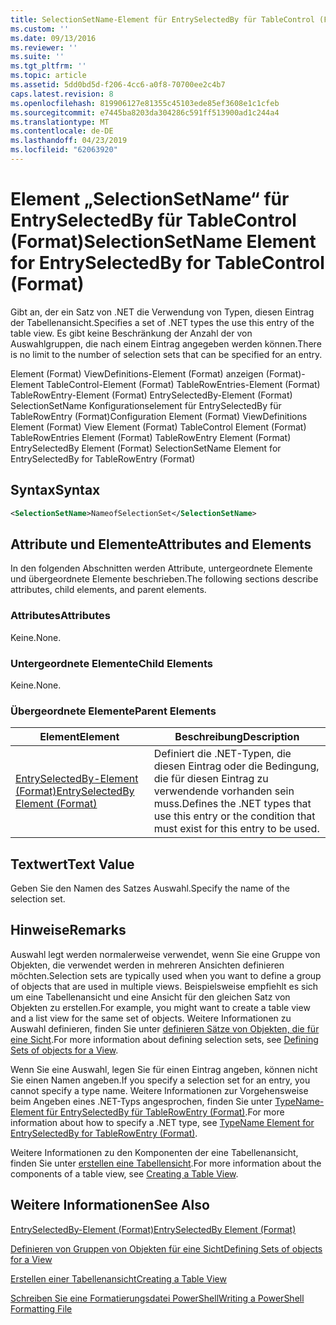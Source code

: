 ```yaml
---
title: SelectionSetName-Element für EntrySelectedBy für TableControl (Format) | Microsoft-Dokumentation
ms.custom: ''
ms.date: 09/13/2016
ms.reviewer: ''
ms.suite: ''
ms.tgt_pltfrm: ''
ms.topic: article
ms.assetid: 5dd0bd5d-f206-4cc6-a0f8-70700ee2c4b7
caps.latest.revision: 8
ms.openlocfilehash: 819906127e81355c45103ede85ef3608e1c1cfeb
ms.sourcegitcommit: e7445ba8203da304286c591ff513900ad1c244a4
ms.translationtype: MT
ms.contentlocale: de-DE
ms.lasthandoff: 04/23/2019
ms.locfileid: "62063920"
---
```

# <a name="selectionsetname-element-for-entryselectedby-for-tablecontrol-format"></a><span data-ttu-id="31f88-102">Element „SelectionSetName“ für EntrySelectedBy für TableControl (Format)</span><span class="sxs-lookup"><span data-stu-id="31f88-102">SelectionSetName Element for EntrySelectedBy for TableControl (Format)</span></span>

<span data-ttu-id="31f88-103">Gibt an, der ein Satz von .NET die Verwendung von Typen, diesen Eintrag der Tabellenansicht.</span><span class="sxs-lookup"><span data-stu-id="31f88-103">Specifies a set of .NET types the use this entry of the table view.</span></span> <span data-ttu-id="31f88-104">Es gibt keine Beschränkung der Anzahl der von Auswahlgruppen, die nach einem Eintrag angegeben werden können.</span><span class="sxs-lookup"><span data-stu-id="31f88-104">There is no limit to the number of selection sets that can be specified for an entry.</span></span>

<span data-ttu-id="31f88-105">Element (Format) ViewDefinitions-Element (Format) anzeigen (Format)-Element TableControl-Element (Format) TableRowEntries-Element (Format) TableRowEntry-Element (Format) EntrySelectedBy-Element (Format) SelectionSetName Konfigurationselement für EntrySelectedBy für TableRowEntry (Format)</span><span class="sxs-lookup"><span data-stu-id="31f88-105">Configuration Element (Format) ViewDefinitions Element (Format) View Element (Format) TableControl Element (Format) TableRowEntries Element (Format) TableRowEntry Element (Format) EntrySelectedBy Element (Format) SelectionSetName Element for EntrySelectedBy for TableRowEntry (Format)</span></span>

## <a name="syntax"></a><span data-ttu-id="31f88-106">Syntax</span><span class="sxs-lookup"><span data-stu-id="31f88-106">Syntax</span></span>

```xml
<SelectionSetName>NameofSelectionSet</SelectionSetName>
```

## <a name="attributes-and-elements"></a><span data-ttu-id="31f88-107">Attribute und Elemente</span><span class="sxs-lookup"><span data-stu-id="31f88-107">Attributes and Elements</span></span>

<span data-ttu-id="31f88-108">In den folgenden Abschnitten werden Attribute, untergeordnete Elemente und übergeordnete Elemente beschrieben.</span><span class="sxs-lookup"><span data-stu-id="31f88-108">The following sections describe attributes, child elements, and parent elements.</span></span>

### <a name="attributes"></a><span data-ttu-id="31f88-109">Attributes</span><span class="sxs-lookup"><span data-stu-id="31f88-109">Attributes</span></span>

<span data-ttu-id="31f88-110">Keine.</span><span class="sxs-lookup"><span data-stu-id="31f88-110">None.</span></span>

### <a name="child-elements"></a><span data-ttu-id="31f88-111">Untergeordnete Elemente</span><span class="sxs-lookup"><span data-stu-id="31f88-111">Child Elements</span></span>

<span data-ttu-id="31f88-112">Keine.</span><span class="sxs-lookup"><span data-stu-id="31f88-112">None.</span></span>

### <a name="parent-elements"></a><span data-ttu-id="31f88-113">Übergeordnete Elemente</span><span class="sxs-lookup"><span data-stu-id="31f88-113">Parent Elements</span></span>

|<span data-ttu-id="31f88-114">Element</span><span class="sxs-lookup"><span data-stu-id="31f88-114">Element</span></span>|<span data-ttu-id="31f88-115">Beschreibung</span><span class="sxs-lookup"><span data-stu-id="31f88-115">Description</span></span>|
|-------------|-----------------|
|[<span data-ttu-id="31f88-116">EntrySelectedBy-Element (Format)</span><span class="sxs-lookup"><span data-stu-id="31f88-116">EntrySelectedBy Element (Format)</span></span>](./entryselectedby-element-for-tablerowentry-for-tablecontrol-format.md)|<span data-ttu-id="31f88-117">Definiert die .NET-Typen, die diesen Eintrag oder die Bedingung, die für diesen Eintrag zu verwendende vorhanden sein muss.</span><span class="sxs-lookup"><span data-stu-id="31f88-117">Defines the .NET types that use this entry or the condition that must exist for this entry to be used.</span></span>|

## <a name="text-value"></a><span data-ttu-id="31f88-118">Textwert</span><span class="sxs-lookup"><span data-stu-id="31f88-118">Text Value</span></span>

<span data-ttu-id="31f88-119">Geben Sie den Namen des Satzes Auswahl.</span><span class="sxs-lookup"><span data-stu-id="31f88-119">Specify the name of the selection set.</span></span>

## <a name="remarks"></a><span data-ttu-id="31f88-120">Hinweise</span><span class="sxs-lookup"><span data-stu-id="31f88-120">Remarks</span></span>

<span data-ttu-id="31f88-121">Auswahl legt werden normalerweise verwendet, wenn Sie eine Gruppe von Objekten, die verwendet werden in mehreren Ansichten definieren möchten.</span><span class="sxs-lookup"><span data-stu-id="31f88-121">Selection sets are typically used when you want to define a group of objects that are used in multiple views.</span></span> <span data-ttu-id="31f88-122">Beispielsweise empfiehlt es sich um eine Tabellenansicht und eine Ansicht für den gleichen Satz von Objekten zu erstellen.</span><span class="sxs-lookup"><span data-stu-id="31f88-122">For example, you might want to create a table view and a list view for the same set of objects.</span></span> <span data-ttu-id="31f88-123">Weitere Informationen zu Auswahl definieren, finden Sie unter [definieren Sätze von Objekten, die für eine Sicht](./defining-selection-sets.md).</span><span class="sxs-lookup"><span data-stu-id="31f88-123">For more information about defining selection sets, see [Defining Sets of objects for a View](./defining-selection-sets.md).</span></span>

<span data-ttu-id="31f88-124">Wenn Sie eine Auswahl, legen Sie für einen Eintrag angeben, können nicht Sie einen Namen angeben.</span><span class="sxs-lookup"><span data-stu-id="31f88-124">If you specify a selection set for an entry, you cannot specify a type name.</span></span> <span data-ttu-id="31f88-125">Weitere Informationen zur Vorgehensweise beim Angeben eines .NET-Typs angesprochen, finden Sie unter [TypeName-Element für EntrySelectedBy für TableRowEntry (Format)](./typename-element-for-entryselectedby-for-tablecontrol-format.md).</span><span class="sxs-lookup"><span data-stu-id="31f88-125">For more information about how to specify a .NET type, see [TypeName Element for EntrySelectedBy for TableRowEntry (Format)](./typename-element-for-entryselectedby-for-tablecontrol-format.md).</span></span>

<span data-ttu-id="31f88-126">Weitere Informationen zu den Komponenten der eine Tabellenansicht, finden Sie unter [erstellen eine Tabellensicht](./creating-a-table-view.md).</span><span class="sxs-lookup"><span data-stu-id="31f88-126">For more information about the components of a table view, see [Creating a Table View](./creating-a-table-view.md).</span></span>

## <a name="see-also"></a><span data-ttu-id="31f88-127">Weitere Informationen</span><span class="sxs-lookup"><span data-stu-id="31f88-127">See Also</span></span>

[<span data-ttu-id="31f88-128">EntrySelectedBy-Element (Format)</span><span class="sxs-lookup"><span data-stu-id="31f88-128">EntrySelectedBy Element (Format)</span></span>](./entryselectedby-element-for-tablerowentry-for-tablecontrol-format.md)

[<span data-ttu-id="31f88-129">Definieren von Gruppen von Objekten für eine Sicht</span><span class="sxs-lookup"><span data-stu-id="31f88-129">Defining Sets of objects for a View</span></span>](./defining-selection-sets.md)

[<span data-ttu-id="31f88-130">Erstellen einer Tabellenansicht</span><span class="sxs-lookup"><span data-stu-id="31f88-130">Creating a Table View</span></span>](./creating-a-table-view.md)

[<span data-ttu-id="31f88-131">Schreiben Sie eine Formatierungsdatei PowerShell</span><span class="sxs-lookup"><span data-stu-id="31f88-131">Writing a PowerShell Formatting File</span></span>](./writing-a-powershell-formatting-file.md)
